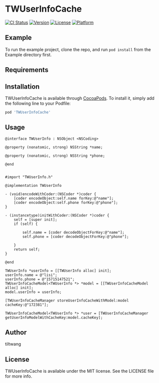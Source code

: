 # TWUserInfoCache

[![CI Status](https://img.shields.io/travis/tiltwang/TWUserInfoCache.svg?style=flat)](https://travis-ci.org/tiltwang/TWUserInfoCache)
[![Version](https://img.shields.io/cocoapods/v/TWUserInfoCache.svg?style=flat)](https://cocoapods.org/pods/TWUserInfoCache)
[![License](https://img.shields.io/cocoapods/l/TWUserInfoCache.svg?style=flat)](https://cocoapods.org/pods/TWUserInfoCache)
[![Platform](https://img.shields.io/cocoapods/p/TWUserInfoCache.svg?style=flat)](https://cocoapods.org/pods/TWUserInfoCache)

## Example

To run the example project, clone the repo, and run `pod install` from the Example directory first.

## Requirements

## Installation

TWUserInfoCache is available through [CocoaPods](https://cocoapods.org). To install
it, simply add the following line to your Podfile:

```ruby
pod 'TWUserInfoCache'
```

## Usage

```
@interface TWUserInfo : NSObject <NSCoding>

@property (nonatomic, strong) NSString *name;

@property (nonatomic, strong) NSString *phone;

@end


#import "TWUserInfo.h"

@implementation TWUserInfo

- (void)encodeWithCoder:(NSCoder *)coder {
    [coder encodeObject:self.name forKey:@"name"];
    [coder encodeObject:self.phone forKey:@"phone"];
}

- (instancetype)initWithCoder:(NSCoder *)coder {
    self = [super init];
    if (self) {
        
        self.name = [coder decodeObjectForKey:@"name"];
        self.phone = [coder decodeObjectForKey:@"phone"];
        
    }
    return self;
}

@end

```

```
TWUserInfo *userInfo = [[TWUserInfo alloc] init];
userInfo.name = @"lisi";
userInfo.phone = @"15715147521";
TWUserInfoCacheModel<TWUserInfo *> *model = [[TWUserInfoCacheModel alloc] init];
model.userInfo = userInfo;

[TWUserInfoCacheManager storeUserInfoCacheWithModel:model cacheKey:@"172381"];

TWUserInfoCacheModel<TWUserInfo *> *user = [TWUserInfoCacheManager getUserInfoModelWithCacheKey:model.cacheKey];

```

## Author

tiltwang

## License

TWUserInfoCache is available under the MIT license. See the LICENSE file for more info.
